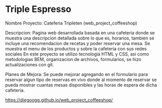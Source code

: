# Triple Espresso

Nombre Proyecto: Cateferia Tripleten (web_project_coffeeshop)

Descripcion: 
Pagina web desarrollada basada en una cafeteria donde se muestra una descripcion detallada sobre lo que es, horarios, tambien se incluye una recomendacion de recetas y poder reservar una mesa.
Se muestra el menu de los productos y sobre la cafeteria con sus redes sociales
En este proyecto se utilizo tecnologia HTML y CSS, asi como metodologias BEM, organizacion de archivos, formularios, se hizo actualizaciones con git.

Planes de Mejora:
Se puede mejorar agregando en el formulario para reservar algun tipo de reservas en vivo donde al momento de reservar se pueda mostrar cuantas mesas disponibles y las horas de espera de dicha cafeteria.

https://diegoogg.github.io/web_project_coffeeshop/

